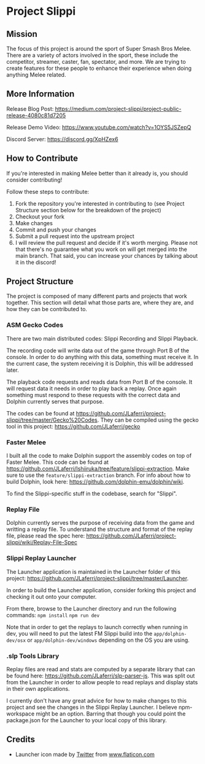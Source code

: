 # Project Slippi
## Mission
The focus of this project is around the sport of Super Smash Bros Melee. There are a variety of actors involved in the sport, these include the competitor, streamer, caster, fan, spectator, and more. We are trying to create features for these people to enhance their experience when doing anything Melee related.

## More Information
Release Blog Post: https://medium.com/project-slippi/project-public-release-4080c81d7205

Release Demo Video: https://www.youtube.com/watch?v=1OYS5JSZepQ

Discord Server: https://discord.gg/XpHZex6

## How to Contribute
If you're interested in making Melee better than it already is, you should consider contributing!

Follow these steps to contribute:
1. Fork the repository you're interested in contributing to (see Project Structure section below for the breakdown of the project)
2. Checkout your fork
3. Make changes
4. Commit and push your changes
5. Submit a pull request into the upstream project
6. I will review the pull request and decide if it's worth merging. Please not that there's no guarantee what you work on will get merged into the main branch. That said, you can increase your chances by talking about it in the discord!

## Project Structure
The project is composed of many different parts and projects that work together. This section will detail what those parts are, where they are, and how they can be contributed to.

### ASM Gecko Codes
There are two main distributed codes: Slippi Recording and Slippi Playback. 

The recording code will write data out of the game through Port B of the console. In order to do anything with this data, something must receive it. In the current case, the system receiving it is Dolphin, this will be addressed later.

The playback code requests and reads data from Port B of the console. It will request data it needs in order to play back a replay. Once again something must respond to these requests with the correct data and Dolphin currently serves that purpose.

The codes can be found at https://github.com/JLaferri/project-slippi/tree/master/Gecko%20Codes. They can be compiled using the gecko tool in this project: https://github.com/JLaferri/gecko

### Faster Melee
I built all the code to make Dolphin support the assembly codes on top of Faster Melee. This code can be found at https://github.com/JLaferri/Ishiiruka/tree/feature/slippi-extraction. Make sure to use the `feature/slippi-extraction` branch. For info about how to build Dolphin, look here: https://github.com/dolphin-emu/dolphin/wiki.

To find the Slippi-specific stuff in the codebase, search for "Slippi".

### Replay File
Dolphin currently serves the purpose of receiving data from the game and writting a replay file. To understand the structure and format of the replay file, please read the spec here: https://github.com/JLaferri/project-slippi/wiki/Replay-File-Spec

### Slippi Replay Launcher
The Launcher application is maintained in the Launcher folder of this project: https://github.com/JLaferri/project-slippi/tree/master/Launcher.

In order to build the Launcher application, consider forking this project and checking it out onto your computer.

From there, browse to the Launcher directory and run the following commands:
`npm install`
`npm run dev`

Note that in order to get the replays to launch correctly when running in dev, you will need to put the latest FM Slippi build into the `app/dolphin-dev/osx` or `app/dolphin-dev/windows` depending on the OS you are using.

### .slp Tools Library
Replay files are read and stats are computed by a separate library that can be found here: https://github.com/JLaferri/slp-parser-js. This was split out from the Launcher in order to allow people to read replays and display stats in their own applications.

I currently don't have any great advice for how to make changes to this project and see the changes in the Slippi Replay Launcher. I believe npm-workspace might be an option. Barring that though you could point the package.json for the Launcher to your local copy of this library.

## Credits
* Launcher icon made by [Twitter](https://www.flaticon.com/authors/twitter) from www.flaticon.com
